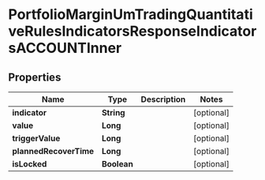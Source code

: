

# PortfolioMarginUmTradingQuantitativeRulesIndicatorsResponseIndicatorsACCOUNTInner


## Properties

| Name | Type | Description | Notes |
|------------ | ------------- | ------------- | -------------|
|**indicator** | **String** |  |  [optional] |
|**value** | **Long** |  |  [optional] |
|**triggerValue** | **Long** |  |  [optional] |
|**plannedRecoverTime** | **Long** |  |  [optional] |
|**isLocked** | **Boolean** |  |  [optional] |



